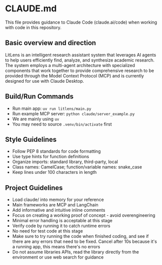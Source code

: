 # CLAUDE.md

This file provides guidance to Claude Code (claude.ai/code) when working with code in this repository.

## Basic overview and direction
LitLens is an intelligent research assistant system that leverages AI agents to help users efficiently find, analyze, and synthesize academic research. The system employs a multi-agent architecture with specialized components that work together to provide comprehensive research to be provided through the Model Context Protocol (MCP) and is currently designed for use with Claude Desktop.


## Build/Run Commands
- Run main app: `uv run litlens/main.py`
- Run example MCP server: `python claude/server_example.py`
- We are mainly using `uv`
- You may need to source `.venv/bin/activate` first 

## Style Guidelines
- Follow PEP 8 standards for code formatting
- Use type hints for function definitions
- Organize imports: standard library, third-party, local
- Class names: CamelCase; function/variable names: snake_case
- Keep lines under 100 characters in length

## Project Guidelines
- Load claude/ into memory for your reference
- Main frameworks are MCP and LangChain
- Add informative and intuitive inline comments
- Focus on creating a working proof of concept - avoid overengineering
- Minimal error handling is acceptable at this stage
- Verify code by running it to catch runtime errors
- No need for test code at this stage
- Make sure to try running the code when finished coding, and see if there are any errors that need to be fixed. Cancel after 10s because it's a running app, this means there's no errors
- Do not assume libraries APIs, read the library directly from the environment or use web search for guidance